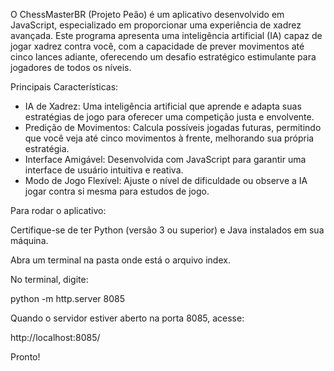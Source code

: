 O ChessMasterBR (Projeto Peão) é um aplicativo desenvolvido em JavaScript, especializado em proporcionar uma experiência de xadrez avançada. Este programa apresenta uma inteligência artificial (IA) capaz de jogar xadrez contra você, com a capacidade de prever movimentos até cinco lances adiante, oferecendo um desafio estratégico estimulante para jogadores de todos os níveis.

Principais Características:

- IA de Xadrez: Uma inteligência artificial que aprende e adapta suas estratégias de jogo para oferecer uma competição justa e envolvente.
- Predição de Movimentos: Calcula possíveis jogadas futuras, permitindo que você veja até cinco movimentos à frente, melhorando sua própria estratégia.
- Interface Amigável: Desenvolvida com JavaScript para garantir uma interface de usuário intuitiva e reativa.
- Modo de Jogo Flexível: Ajuste o nível de dificuldade ou observe a IA jogar contra si mesma para estudos de jogo.



Para rodar o aplicativo:

Certifique-se de ter Python (versão 3 ou superior) e Java instalados em sua máquina.

Abra um terminal na pasta onde está o arquivo index.

No terminal, digite:

python -m http.server 8085

Quando o servidor estiver aberto na porta 8085, acesse:

http://localhost:8085/

Pronto!



